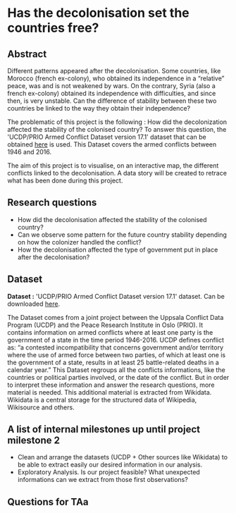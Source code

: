 # Has the decolonisation set the countries free?

## Abstract

Different patterns appeared after the decolonisation. Some countries, like Morocco (french ex-colony), who obtained its independence in a “relative” peace, was and is not weakened by wars. On the contrary, Syria (also a french ex-colony) obtained its independence with difficulties, and since then, is very unstable. Can the difference of stability between these two countries be linked to the way they obtain their independence?

The problematic of this project is the following : How did the decolonization affected the stability of the colonised country? To answer this question, the 'UCDP/PRIO Armed Conflict Dataset version 17.1' dataset that can be obtained [here](http://ucdp.uu.se/downloads/) is used. This Dataset covers the armed conflicts between 1946 and 2016.

The aim of this project is to visualise, on an interactive map, the different conflicts linked to the decolonisation. A data story will be created to retrace what has been done during this project. 

## Research questions

- How did the decolonisation affected the stability of the colonised country?
- Can we observe some pattern for the future country stability depending on how the colonizer handled the conflict?
- How the decolonisation affected the type of government put in place after the decolonisation? 

## Dataset

**Dataset :** 'UCDP/PRIO Armed Conflict Dataset version 17.1' dataset. Can be downloaded [here](http://ucdp.uu.se/downloads/).

The Dataset comes from a joint project between the Uppsala Conflict Data Program (UCDP) and the Peace Research Institute in Oslo (PRIO). 
It contains information on armed conflicts where at least one party is the government of a state in the time period 1946-2016.
UCDP defines conflict as: “a contested incompatibility that concerns government and/or territory where the use of armed force between two parties, of which at least one is the government of a state, results in at least 25 battle-related deaths in a calendar year.”
This Dataset regroups all the conflicts informations, like the countries or political parties involved, or the date of the conflict. But in order to interpret these information and answer the research questions, more material is needed.
This additional material is extracted from Wikidata. Wikidata is a central storage for the structured data of Wikipedia, Wikisource and others.

## A list of internal milestones up until project milestone 2

- Clean and arrange the datasets (UCDP + Other sources like Wikidata) to be able to extract easily our desired information in our analysis.
- Exploratory Analysis. Is our project feasible? What unexpected informations can we extract from those first observations?


## Questions for TAa
